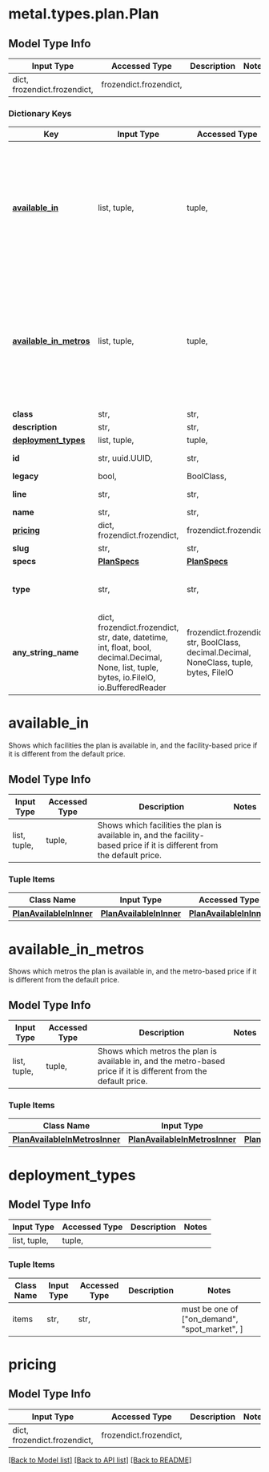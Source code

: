 # metal.types.plan.Plan

## Model Type Info
Input Type | Accessed Type | Description | Notes
------------ | ------------- | ------------- | -------------
dict, frozendict.frozendict,  | frozendict.frozendict,  |  | 

### Dictionary Keys
Key | Input Type | Accessed Type | Description | Notes
------------ | ------------- | ------------- | ------------- | -------------
**[available_in](#available_in)** | list, tuple,  | tuple,  | Shows which facilities the plan is available in, and the facility-based price if it is different from the default price. | [optional] 
**[available_in_metros](#available_in_metros)** | list, tuple,  | tuple,  | Shows which metros the plan is available in, and the metro-based price if it is different from the default price. | [optional] 
**class** | str,  | str,  |  | [optional] 
**description** | str,  | str,  |  | [optional] 
**[deployment_types](#deployment_types)** | list, tuple,  | tuple,  |  | [optional] 
**id** | str, uuid.UUID,  | str,  |  | [optional] value must be a uuid
**legacy** | bool,  | BoolClass,  |  | [optional] 
**line** | str,  | str,  |  | [optional] must be one of ["baremetal", ] 
**name** | str,  | str,  |  | [optional] 
**[pricing](#pricing)** | dict, frozendict.frozendict,  | frozendict.frozendict,  |  | [optional] 
**slug** | str,  | str,  |  | [optional] 
**specs** | [**PlanSpecs**](PlanSpecs.md) | [**PlanSpecs**](PlanSpecs.md) |  | [optional] 
**type** | str,  | str,  | The plan type | [optional] must be one of ["standard", "workload_optimized", "custom", ] 
**any_string_name** | dict, frozendict.frozendict, str, date, datetime, int, float, bool, decimal.Decimal, None, list, tuple, bytes, io.FileIO, io.BufferedReader | frozendict.frozendict, str, BoolClass, decimal.Decimal, NoneClass, tuple, bytes, FileIO | any string name can be used but the value must be the correct type | [optional]

# available_in

Shows which facilities the plan is available in, and the facility-based price if it is different from the default price.

## Model Type Info
Input Type | Accessed Type | Description | Notes
------------ | ------------- | ------------- | -------------
list, tuple,  | tuple,  | Shows which facilities the plan is available in, and the facility-based price if it is different from the default price. | 

### Tuple Items
Class Name | Input Type | Accessed Type | Description | Notes
------------- | ------------- | ------------- | ------------- | -------------
[**PlanAvailableInInner**](PlanAvailableInInner.md) | [**PlanAvailableInInner**](PlanAvailableInInner.md) | [**PlanAvailableInInner**](PlanAvailableInInner.md) |  | 

# available_in_metros

Shows which metros the plan is available in, and the metro-based price if it is different from the default price.

## Model Type Info
Input Type | Accessed Type | Description | Notes
------------ | ------------- | ------------- | -------------
list, tuple,  | tuple,  | Shows which metros the plan is available in, and the metro-based price if it is different from the default price. | 

### Tuple Items
Class Name | Input Type | Accessed Type | Description | Notes
------------- | ------------- | ------------- | ------------- | -------------
[**PlanAvailableInMetrosInner**](PlanAvailableInMetrosInner.md) | [**PlanAvailableInMetrosInner**](PlanAvailableInMetrosInner.md) | [**PlanAvailableInMetrosInner**](PlanAvailableInMetrosInner.md) |  | 

# deployment_types

## Model Type Info
Input Type | Accessed Type | Description | Notes
------------ | ------------- | ------------- | -------------
list, tuple,  | tuple,  |  | 

### Tuple Items
Class Name | Input Type | Accessed Type | Description | Notes
------------- | ------------- | ------------- | ------------- | -------------
items | str,  | str,  |  | must be one of ["on_demand", "spot_market", ] 

# pricing

## Model Type Info
Input Type | Accessed Type | Description | Notes
------------ | ------------- | ------------- | -------------
dict, frozendict.frozendict,  | frozendict.frozendict,  |  | 

[[Back to Model list]](../../README.md#documentation-for-models) [[Back to API list]](../../README.md#documentation-for-api-endpoints) [[Back to README]](../../README.md)

